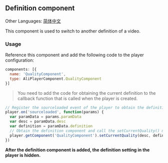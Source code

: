 ## Definition component

Other Languages: [简体中文](https://github.com/aliyunvideo/AliyunPlayer_Web/blob/master/customComponents/src/components/QualityComponent/README.zh_CN.md)

This component is used to switch to another definition of a video.

### Usage

Reference this component and add the following code to the player configuration:

```js
components: [{
  name: 'QualityComponent',
  type: AliPlayerComponent.QualityComponent
}]
```

> You need to add the code for obtaining the current definition to the callback function that is called when the player is created. 

```js
// Register the sourceloaded event of the player to obtain the definition of the current video, obtain the definition component, and call the setCurrentQuality method of the component to set the definition to be used by the player.
player.on('sourceloaded', function(params) {
  var paramData = params.paramData
  var desc = paramData.desc
  var definition = paramData.definition
  // Obtain the definition component and call the setCurrentQuality() method of the component to set the definition to be used by the player. 
  player.getComponent('QualityComponent').setCurrentQuality(desc, definition)
})
```

**After the definition component is added, the definition setting in the player is hidden.**

